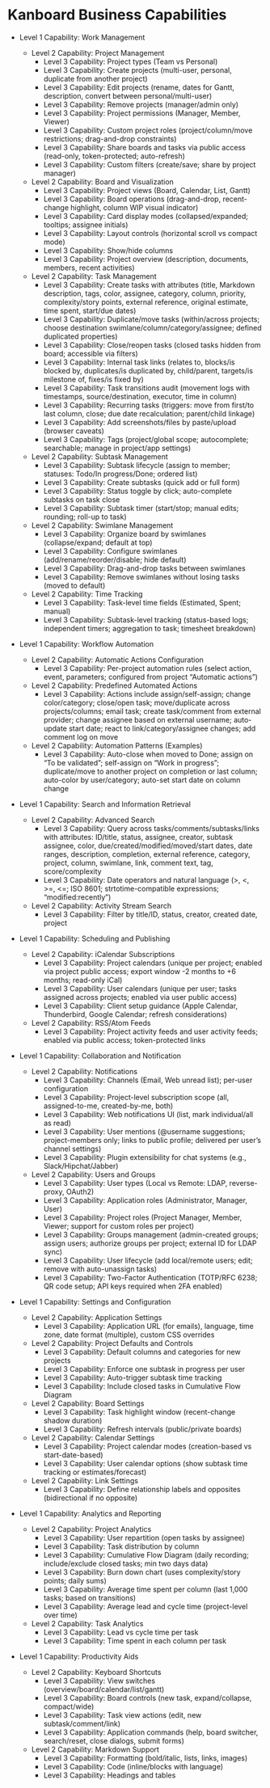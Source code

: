 # Kanboard Business Capabilities

- Level 1 Capability: Work Management
  - Level 2 Capability: Project Management
    - Level 3 Capability: Project types (Team vs Personal)
    - Level 3 Capability: Create projects (multi-user, personal, duplicate from another project)
    - Level 3 Capability: Edit projects (rename, dates for Gantt, description, convert between personal/multi-user)
    - Level 3 Capability: Remove projects (manager/admin only)
    - Level 3 Capability: Project permissions (Manager, Member, Viewer)
    - Level 3 Capability: Custom project roles (project/column/move restrictions; drag-and-drop constraints)
    - Level 3 Capability: Share boards and tasks via public access (read-only, token-protected; auto-refresh)
    - Level 3 Capability: Custom filters (create/save; share by project manager)
  - Level 2 Capability: Board and Visualization
    - Level 3 Capability: Project views (Board, Calendar, List, Gantt)
    - Level 3 Capability: Board operations (drag-and-drop, recent-change highlight, column WIP visual indicator)
    - Level 3 Capability: Card display modes (collapsed/expanded; tooltips; assignee initials)
    - Level 3 Capability: Layout controls (horizontal scroll vs compact mode)
    - Level 3 Capability: Show/hide columns
    - Level 3 Capability: Project overview (description, documents, members, recent activities)
  - Level 2 Capability: Task Management
    - Level 3 Capability: Create tasks with attributes (title, Markdown description, tags, color, assignee, category, column, priority, complexity/story points, external reference, original estimate, time spent, start/due dates)
    - Level 3 Capability: Duplicate/move tasks (within/across projects; choose destination swimlane/column/category/assignee; defined duplicated properties)
    - Level 3 Capability: Close/reopen tasks (closed tasks hidden from board; accessible via filters)
    - Level 3 Capability: Internal task links (relates to, blocks/is blocked by, duplicates/is duplicated by, child/parent, targets/is milestone of, fixes/is fixed by)
    - Level 3 Capability: Task transitions audit (movement logs with timestamps, source/destination, executor, time in column)
    - Level 3 Capability: Recurring tasks (triggers: move from first/to last column, close; due date recalculation; parent/child linkage)
    - Level 3 Capability: Add screenshots/files by paste/upload (browser caveats)
    - Level 3 Capability: Tags (project/global scope; autocomplete; searchable; manage in project/app settings)
  - Level 2 Capability: Subtask Management
    - Level 3 Capability: Subtask lifecycle (assign to member; statuses: Todo/In progress/Done; ordered list)
    - Level 3 Capability: Create subtasks (quick add or full form)
    - Level 3 Capability: Status toggle by click; auto-complete subtasks on task close
    - Level 3 Capability: Subtask timer (start/stop; manual edits; rounding; roll-up to task)
  - Level 2 Capability: Swimlane Management
    - Level 3 Capability: Organize board by swimlanes (collapse/expand; default at top)
    - Level 3 Capability: Configure swimlanes (add/rename/reorder/disable; hide default)
    - Level 3 Capability: Drag-and-drop tasks between swimlanes
    - Level 3 Capability: Remove swimlanes without losing tasks (moved to default)
  - Level 2 Capability: Time Tracking
    - Level 3 Capability: Task-level time fields (Estimated, Spent; manual)
    - Level 3 Capability: Subtask-level tracking (status-based logs; independent timers; aggregation to task; timesheet breakdown)

- Level 1 Capability: Workflow Automation
  - Level 2 Capability: Automatic Actions Configuration
    - Level 3 Capability: Per-project automation rules (select action, event, parameters; configured from project “Automatic actions”)
  - Level 2 Capability: Predefined Automated Actions
    - Level 3 Capability: Actions include assign/self-assign; change color/category; close/open task; move/duplicate across projects/columns; email task; create task/comment from external provider; change assignee based on external username; auto-update start date; react to link/category/assignee changes; add comment log on move
  - Level 2 Capability: Automation Patterns (Examples)
    - Level 3 Capability: Auto-close when moved to Done; assign on “To be validated”; self-assign on “Work in progress”; duplicate/move to another project on completion or last column; auto-color by user/category; auto-set start date on column change

- Level 1 Capability: Search and Information Retrieval
  - Level 2 Capability: Advanced Search
    - Level 3 Capability: Query across tasks/comments/subtasks/links with attributes: ID/title, status, assignee, creator, subtask assignee, color, due/created/modified/moved/start dates, date ranges, description, completion, external reference, category, project, column, swimlane, link, comment text, tag, score/complexity
    - Level 3 Capability: Date operators and natural language (>, <, >=, <=; ISO 8601; strtotime-compatible expressions; “modified:recently”)
  - Level 2 Capability: Activity Stream Search
    - Level 3 Capability: Filter by title/ID, status, creator, created date, project

- Level 1 Capability: Scheduling and Publishing
  - Level 2 Capability: iCalendar Subscriptions
    - Level 3 Capability: Project calendars (unique per project; enabled via project public access; export window -2 months to +6 months; read-only iCal)
    - Level 3 Capability: User calendars (unique per user; tasks assigned across projects; enabled via user public access)
    - Level 3 Capability: Client setup guidance (Apple Calendar, Thunderbird, Google Calendar; refresh considerations)
  - Level 2 Capability: RSS/Atom Feeds
    - Level 3 Capability: Project activity feeds and user activity feeds; enabled via public access; token-protected links

- Level 1 Capability: Collaboration and Notification
  - Level 2 Capability: Notifications
    - Level 3 Capability: Channels (Email, Web unread list); per-user configuration
    - Level 3 Capability: Project-level subscription scope (all, assigned-to-me, created-by-me, both)
    - Level 3 Capability: Web notifications UI (list, mark individual/all as read)
    - Level 3 Capability: User mentions (@username suggestions; project-members only; links to public profile; delivered per user’s channel settings)
    - Level 3 Capability: Plugin extensibility for chat systems (e.g., Slack/Hipchat/Jabber)
  - Level 2 Capability: Users and Groups
    - Level 3 Capability: User types (Local vs Remote: LDAP, reverse-proxy, OAuth2)
    - Level 3 Capability: Application roles (Administrator, Manager, User)
    - Level 3 Capability: Project roles (Project Manager, Member, Viewer; support for custom roles per project)
    - Level 3 Capability: Groups management (admin-created groups; assign users; authorize groups per project; external ID for LDAP sync)
    - Level 3 Capability: User lifecycle (add local/remote users; edit; remove with auto-unassign tasks)
    - Level 3 Capability: Two-Factor Authentication (TOTP/RFC 6238; QR code setup; API keys required when 2FA enabled)

- Level 1 Capability: Settings and Configuration
  - Level 2 Capability: Application Settings
    - Level 3 Capability: Application URL (for emails), language, time zone, date format (multiple), custom CSS overrides
  - Level 2 Capability: Project Defaults and Controls
    - Level 3 Capability: Default columns and categories for new projects
    - Level 3 Capability: Enforce one subtask in progress per user
    - Level 3 Capability: Auto-trigger subtask time tracking
    - Level 3 Capability: Include closed tasks in Cumulative Flow Diagram
  - Level 2 Capability: Board Settings
    - Level 3 Capability: Task highlight window (recent-change shadow duration)
    - Level 3 Capability: Refresh intervals (public/private boards)
  - Level 2 Capability: Calendar Settings
    - Level 3 Capability: Project calendar modes (creation-based vs start-date-based)
    - Level 3 Capability: User calendar options (show subtask time tracking or estimates/forecast)
  - Level 2 Capability: Link Settings
    - Level 3 Capability: Define relationship labels and opposites (bidirectional if no opposite)

- Level 1 Capability: Analytics and Reporting
  - Level 2 Capability: Project Analytics
    - Level 3 Capability: User repartition (open tasks by assignee)
    - Level 3 Capability: Task distribution by column
    - Level 3 Capability: Cumulative Flow Diagram (daily recording; include/exclude closed tasks; min two days data)
    - Level 3 Capability: Burn down chart (uses complexity/story points; daily sums)
    - Level 3 Capability: Average time spent per column (last 1,000 tasks; based on transitions)
    - Level 3 Capability: Average lead and cycle time (project-level over time)
  - Level 2 Capability: Task Analytics
    - Level 3 Capability: Lead vs cycle time per task
    - Level 3 Capability: Time spent in each column per task

- Level 1 Capability: Productivity Aids
  - Level 2 Capability: Keyboard Shortcuts
    - Level 3 Capability: View switches (overview/board/calendar/list/gantt)
    - Level 3 Capability: Board controls (new task, expand/collapse, compact/wide)
    - Level 3 Capability: Task view actions (edit, new subtask/comment/link)
    - Level 3 Capability: Application commands (help, board switcher, search/reset, close dialogs, submit forms)
  - Level 2 Capability: Markdown Support
    - Level 3 Capability: Formatting (bold/italic, lists, links, images)
    - Level 3 Capability: Code (inline/blocks with language)
    - Level 3 Capability: Headings and tables
